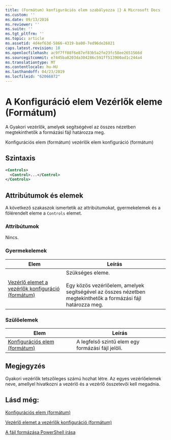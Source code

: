 ```yaml
---
title: (Formátum) konfigurációs elem szabályozza |} A Microsoft Docs
ms.custom: ''
ms.date: 09/13/2016
ms.reviewer: ''
ms.suite: ''
ms.tgt_pltfrm: ''
ms.topic: article
ms.assetid: 4d4ef63d-5866-4319-ba00-7ed96de26821
caps.latest.revision: 18
ms.openlocfilehash: ac9f7ff08f6e87ef83b5a2fe23fc58ee2651566d
ms.sourcegitcommit: e7445ba8203da304286c591ff513900ad1c244a4
ms.translationtype: MT
ms.contentlocale: hu-HU
ms.lasthandoff: 04/23/2019
ms.locfileid: "62066872"
---
```

# <a name="controls-element-for-configuration-format"></a>A Konfiguráció elem Vezérlők eleme (Formátum)

A Gyakori vezérlők, amelyek segítségével az összes nézetben megtekinthetők a formázási fájl határozza meg.

Konfigurációs elem (formátum) vezérlők elem konfiguráció (formátum)

## <a name="syntax"></a>Szintaxis

```xml
<Controls>
  <Control>...</Control>
</Controls>
```

## <a name="attributes-and-elements"></a>Attribútumok és elemek

A következő szakaszok ismertetik az attribútumokat, gyermekelemek és a fölérendelt eleme a `Controls` elemet.

### <a name="attributes"></a>Attribútumok

Nincs.

### <a name="child-elements"></a>Gyermekelemek

|Elem|Leírás|
|-------------|-----------------|
|[Vezérlő elemet a vezérlők konfiguráció (formátum)](./control-element-for-controls-for-configuration-format.md)|Szükséges eleme.<br /><br /> Egy közös vezérlőelem, amelyek segítségével az összes nézetben megtekinthetők a formázási fájl határozza meg.|

### <a name="parent-elements"></a>Szülőelemek

|Elem|Leírás|
|-------------|-----------------|
|[Konfigurációs elem (formátum)](./configuration-element-format.md)|A legfelső szintű elem egy formázási fájl jelöli.|

## <a name="remarks"></a>Megjegyzés

Gyakori vezérlők tetszőleges számú hozhat létre. Az egyes vezérlőelemek neve, amellyel hivatkozni a vezérlő és a vezérlő összetevői kell megadnia.

## <a name="see-also"></a>Lásd még:

[Konfigurációs elem (formátum)](./configuration-element-format.md)

[Vezérlő elemet a vezérlők konfiguráció (formátum)](./control-element-for-controls-for-configuration-format.md)

[A fájl formázása PowerShell írása](./writing-a-powershell-formatting-file.md)

